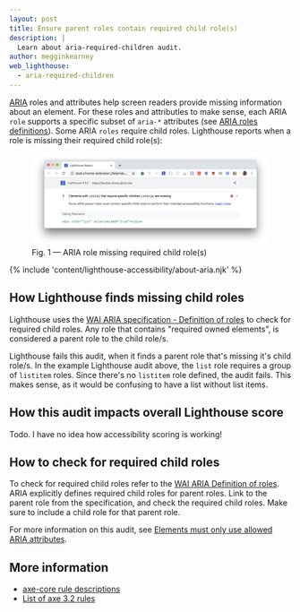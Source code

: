 ```yaml
---
layout: post
title: Ensure parent roles contain required child role(s)
description: |
  Learn about aria-required-children audit.
author: megginkearney
web_lighthouse:
  - aria-required-children
---
```


[ARIA](https://www.w3.org/TR/wai-aria-1.1/#role_definitions)
roles and attributes help screen readers
provide missing information about an element.
For these roles and attributles to make sense,
each ARIA `role` supports a specific subset of `aria-*` attributes
(see [ARIA roles definitions](https://www.w3.org/TR/wai-aria-1.1/#role_definitions)).
Some ARIA `roles` require child roles.
Lighthouse reports when a role is missing their required child role(s):

<figure class="w-figure">
  <img class="w-screenshot w-screenshot--filled" src="aria-required-children.png" alt="Lighthouse: ARIA role missing required child role(s)">
  <figcaption class="w-figcaption">
    Fig. 1 — ARIA role missing required child role(s)
  </figcaption>
</figure>

{% include 'content/lighthouse-accessibility/about-aria.njk' %}

## How Lighthouse finds missing child roles

Lighthouse uses the
[WAI ARIA specification - Definition of roles](https://www.w3.org/TR/wai-aria-1.1/#role_definitions)
to check for required child roles.
Any role that contains "required owned elements",
is considered a parent role to the child role/s.

Lighthouse fails this audit,
when it finds a parent role that's missing it's child role/s.
In the example Lighthouse audit above,
the `list` role requires a group of `listitem` roles.
Since there's no `listitem` role defined,
the audit fails.
This makes sense,
as it would be confusing to have a list without list items.

## How this audit impacts overall Lighthouse score

Todo. I have no idea how accessibility scoring is working!

## How to check for required child roles

To check for required child roles
refer to the [WAI ARIA Definition of roles](https://www.w3.org/TR/wai-aria-1.1/#role_definitions).
ARIA explicitly defines required child roles for parent roles.
Link to the parent role from the specification,
and check the required child roles.
Make sure to include a child role for that parent role.

For more information on this audit,
see [Elements must only use allowed ARIA attributes](https://dequeuniversity.com/rules/axe/3.2/aria-required-children).

## More information

- [axe-core rule descriptions](https://github.com/dequelabs/axe-core/blob/develop/doc/rule-descriptions.md)
- [List of axe 3.2 rules](https://dequeuniversity.com/rules/axe/3.2)